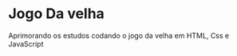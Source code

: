 <h1>Jogo Da velha</h1>

<p>Aprimorando os estudos codando o jogo da velha em HTML, Css e JavaScript</p>
